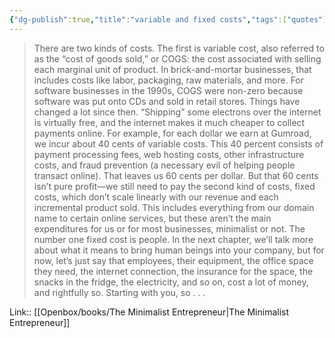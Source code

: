 ```yaml
---
{"dg-publish":true,"title":"variable and fixed costs","tags":["quotes"],"date":"2024-04-15T09:49:02+03:00","modified_at":"2024-07-25T11:33:51+03:00","aliases":"variable and fixed costs","dg-path":"/quotes/202404150949.md","permalink":"/quotes/202404150949/","dgPassFrontmatter":true}
---
```



> There are two kinds of costs. The first is variable cost, also referred to as the “cost of goods sold,” or COGS: the cost associated with selling each marginal unit of product. In brick-and-mortar businesses, that includes costs like labor, packaging, raw materials, and more. For software businesses in the 1990s, COGS were non-zero because software was put onto CDs and sold in retail stores. 
> Things have changed a lot since then. “Shipping” some electrons over the internet is virtually free, and the internet makes it much cheaper to collect payments online. For example, for each dollar we earn at Gumroad, we incur about 40 cents of variable costs. This 40 percent consists of payment processing fees, web hosting costs, other infrastructure costs, and fraud prevention (a necessary evil of helping people transact online). 
> That leaves us 60 cents per dollar. But that 60 cents isn’t pure profit—we still need to pay the second kind of costs, fixed costs, which don’t scale linearly with our revenue and each incremental product sold. This includes everything from our domain name to certain online services, but these aren’t the main expenditures for us or for most businesses, minimalist or not. The number one fixed cost is people.
>  In the next chapter, we’ll talk more about what it means to bring human beings into your company, but for now, let’s just say that employees, their equipment, the office space they need, the internet connection, the insurance for the space, the snacks in the fridge, the electricity, and so on, cost a lot of money, and rightfully so. Starting with you, so . . .

Link:: [[Openbox/books/The Minimalist Entrepreneur\|The Minimalist Entrepreneur]]
